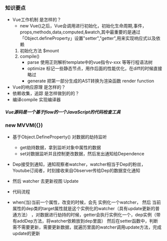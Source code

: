 ### 知识要点
- Vue工作机制 是怎样的？
    + new Vue()之后，Vue会调用进行初始化，初始化生命周期,事件，props,methods,data,computed,&watch,其中最重要的是通过「Object.defineProperty」设置"setter","getter",用来实现响应式以及依赖
    1. 初始化方法 $mount 
    2. compile()
        - parse 使用正则解析template中的vue指令v-xxx 等等行程语法树
        - optimize 标记一些静态节点，用作后面的性能优化，在diff的时候直接略过
        - generate 把第一部分生成的AST转换为渲染函数  render function
- Vue的响应原理 是怎样的？
- 依赖收集，追踪 是怎样做到的的？
- 编译compile 实现编译器

##### Vue源码是一个基于flow的一个JavaScript的代码检查工具

### new MVVM({})
- 基于Object.DefineProperty() 对数据的劫持监听
    - get劫持数据，拿到监听对象中属性的数据
    - set对数据监听并且控制更改数据，然后发出通知给Dependence
- Dep接受到通知，通知观察者watcher，watcher相当于Dep的粉丝，Youtube订阅者，时刻接收来自Observer传给Dep的数据变化通知
- 然后 watcher 去更新视图 Update

- 代码流程  
- when(当)当前一个属性，改变的时候，会先 实例化一个watcher，
然后 当前属性的dep类的target属性就是这个实例化的watcher（具有update更新的普通方法）
，对数据进行劫持的时候，getter会执行实例化一个，dep实例（带有addDep方法，将watcher依赖放到dep里面）
然后在setter函数中，判断需不需要更新，需要更新数据，就遍历里面的watcher调用update方法，完成update的更新
